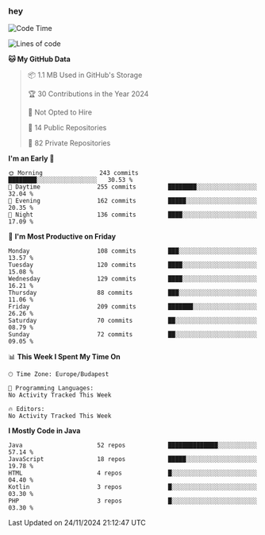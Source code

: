 ### hey

<!--START_SECTION:waka-->
![Code Time](http://img.shields.io/badge/Code%20Time-1%2C037%20hrs%202%20mins-blue)

![Lines of code](https://img.shields.io/badge/From%20Hello%20World%20I%27ve%20Written-1.1%20million%20lines%20of%20code-blue)

**🐱 My GitHub Data** 

> 📦 1.1 MB Used in GitHub's Storage 
 > 
> 🏆 30 Contributions in the Year 2024
 > 
> 🚫 Not Opted to Hire
 > 
> 📜 14 Public Repositories 
 > 
> 🔑 82 Private Repositories 
 > 
**I'm an Early 🐤** 

```text
🌞 Morning                243 commits         ████████░░░░░░░░░░░░░░░░░   30.53 % 
🌆 Daytime                255 commits         ████████░░░░░░░░░░░░░░░░░   32.04 % 
🌃 Evening                162 commits         █████░░░░░░░░░░░░░░░░░░░░   20.35 % 
🌙 Night                  136 commits         ████░░░░░░░░░░░░░░░░░░░░░   17.09 % 
```
📅 **I'm Most Productive on Friday** 

```text
Monday                   108 commits         ███░░░░░░░░░░░░░░░░░░░░░░   13.57 % 
Tuesday                  120 commits         ████░░░░░░░░░░░░░░░░░░░░░   15.08 % 
Wednesday                129 commits         ████░░░░░░░░░░░░░░░░░░░░░   16.21 % 
Thursday                 88 commits          ███░░░░░░░░░░░░░░░░░░░░░░   11.06 % 
Friday                   209 commits         ███████░░░░░░░░░░░░░░░░░░   26.26 % 
Saturday                 70 commits          ██░░░░░░░░░░░░░░░░░░░░░░░   08.79 % 
Sunday                   72 commits          ██░░░░░░░░░░░░░░░░░░░░░░░   09.05 % 
```


📊 **This Week I Spent My Time On** 

```text
🕑︎ Time Zone: Europe/Budapest

💬 Programming Languages: 
No Activity Tracked This Week

🔥 Editors: 
No Activity Tracked This Week
```

**I Mostly Code in Java** 

```text
Java                     52 repos            ██████████████░░░░░░░░░░░   57.14 % 
JavaScript               18 repos            █████░░░░░░░░░░░░░░░░░░░░   19.78 % 
HTML                     4 repos             █░░░░░░░░░░░░░░░░░░░░░░░░   04.40 % 
Kotlin                   3 repos             █░░░░░░░░░░░░░░░░░░░░░░░░   03.30 % 
PHP                      3 repos             █░░░░░░░░░░░░░░░░░░░░░░░░   03.30 % 
```




 Last Updated on 24/11/2024 21:12:47 UTC
<!--END_SECTION:waka-->
